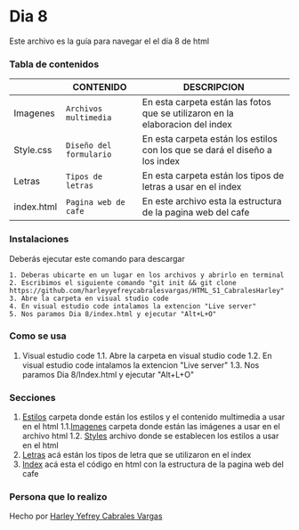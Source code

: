 # Dia 8
Este archivo es la guía para navegar el el día 8 de html

### Tabla de contenidos

|                |CONTENIDO                         |DESCRIPCION                             |
|------------------|------------------------------------|-----------------------------------|
|Imagenes|`Archivos multimedia`|En esta carpeta están las fotos que se utilizaron en la elaboracion del index
|Style.css         |`Diseño del formulario`            |En esta carpeta están los estilos con los que se dará el diseño a los index          |
|Letras|`Tipos de letras`|En esta carpeta están los tipos de letras a usar en el index
|index.html         |`Pagina web de cafe`|En este archivo esta la estructura de la pagina web del cafe 

### Instalaciones 
Deberás ejecutar este comando para descargar 

```
1. Deberas ubicarte en un lugar en los archivos y abrirlo en terminal
2. Escribimos el siguiente comando "git init && git clone https://github.com/harleyyefreycabralesvargas/HTML_S1_CabralesHarley"
3. Abre la carpeta en visual studio code
4. En visual estudio code intalamos la extencion "Live server"
5. Nos paramos Dia 8/index.html y ejecutar "Alt+L+O"

```

### Como se usa
1. Visual estudio code
1.1. Abre la carpeta en visual studio code
1.2. En visual estudio code intalamos la extencion "Live server"
1.3. Nos paramos Dia 8/Index.html y ejecutar "Alt+L+O"
### Secciones
1. [Estilos](Styles) carpeta donde están los estilos y el contenido multimedia a usar en el html
1.1.[Imagenes](Styles/Imagenes) carpeta donde están las imágenes a usar en el archivo html
1.2. [Styles](Styles/Styles.css) archivo donde se establecen los estilos a usar en el html
2.  [Letras](Letras) acá están los tipos de letra que se utilizaron en el index
3.  [Index](index.html) acá esta el código en html con la estructura  de la pagina web del cafe

### Persona que lo realizo
Hecho por [Harley Yefrey Cabrales Vargas](https://github.com/harleyyefreycabralesvargas)

